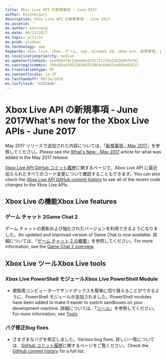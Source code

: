 ```yaml
---
title: Xbox Live API の新規事項 - June 2017
author: KevinAsgari
description: Xbox Live API の新規事項 - June 2017
ms.assetid: ''
ms.author: kevinasg
ms.date: 06/13/2017
ms.topic: article
ms.prod: windows
ms.technology: uwp
keywords: xbox live, xbox, ゲーム, uwp, windows 10, xbox one, 新規事項, june 2017
ms.localizationpriority: medium
ms.openlocfilehash: bea9504f4c23ea88e87d117c278a52b2b98fb762
ms.sourcegitcommit: 194ab5aa395226580753869c6b66fce88be83522
ms.translationtype: MT
ms.contentlocale: ja-JP
ms.lasthandoff: 09/24/2018
ms.locfileid: "4155446"
---
```

# <a name="whats-new-for-the-xbox-live-apis---june-2017"></a><span data-ttu-id="70290-104">Xbox Live API の新規事項 - June 2017</span><span class="sxs-lookup"><span data-stu-id="70290-104">What's new for the Xbox Live APIs - June 2017</span></span>

<span data-ttu-id="70290-105">May 2017 リリースで追加された内容については、「[新規事項 - May 2017](1705-whats-new.md)」を参照してください。</span><span class="sxs-lookup"><span data-stu-id="70290-105">Please see the [What's New - May 2017](1705-whats-new.md) article for what was added in the May 2017 release.</span></span>

<span data-ttu-id="70290-106">[Xbox Live API GitHub コミット履歴](https://github.com/Microsoft/xbox-live-api/commits/master)に関するページで、Xbox Live API に最近加えられたすべてのコード変更について確認することもできます。</span><span class="sxs-lookup"><span data-stu-id="70290-106">You can also check the [Xbox Live API GitHub commit history](https://github.com/Microsoft/xbox-live-api/commits/master) to see all of the recent code changes to the Xbox Live APIs.</span></span>

## <a name="xbox-live-features"></a><span data-ttu-id="70290-107">Xbox Live の機能</span><span class="sxs-lookup"><span data-stu-id="70290-107">Xbox Live features</span></span>

### <a name="game-chat-2"></a><span data-ttu-id="70290-108">ゲーム チャット 2</span><span class="sxs-lookup"><span data-stu-id="70290-108">Game Chat 2</span></span>

<span data-ttu-id="70290-109">ゲーム チャットの更新および強化されたバージョンを利用できるようになりました。</span><span class="sxs-lookup"><span data-stu-id="70290-109">An updated and improved version of Game Chat is now available.</span></span> <span data-ttu-id="70290-110">詳細については、「[ゲーム チャット 2 の概要](../multiplayer/chat/game-chat-2-overview.md)」を参照してください。</span><span class="sxs-lookup"><span data-stu-id="70290-110">For more information, see the [Game Chat 2 overview](../multiplayer/chat/game-chat-2-overview.md).</span></span>

## <a name="xbox-live-tools"></a><span data-ttu-id="70290-111">Xbox Live ツール</span><span class="sxs-lookup"><span data-stu-id="70290-111">Xbox Live tools</span></span>

### <a name="xbox-live-powershell-module"></a><span data-ttu-id="70290-112">Xbox Live PowerShell モジュール</span><span class="sxs-lookup"><span data-stu-id="70290-112">Xbox Live PowerShell Module</span></span>

* <span data-ttu-id="70290-113">開発用コンピューターでサンドボックスを簡単に切り替えることができるように、PowerShell モジュールが追加されました。</span><span class="sxs-lookup"><span data-stu-id="70290-113">PowerShell modules have been added to make it easier to switch sandboxes on your development machine.</span></span> <span data-ttu-id="70290-114">詳細については、「[ツール](../tools/tools.md)」を参照してください。</span><span class="sxs-lookup"><span data-stu-id="70290-114">For more information, see [Tools](../tools/tools.md)</span></span>

### <a name="bug-fixes"></a><span data-ttu-id="70290-115">バグ修正</span><span class="sxs-lookup"><span data-stu-id="70290-115">Bug fixes</span></span>

* <span data-ttu-id="70290-116">さまざまなバグを修正しました。</span><span class="sxs-lookup"><span data-stu-id="70290-116">Various bug fixes.</span></span> <span data-ttu-id="70290-117">詳しい一覧については、[GitHub コミット履歴](https://github.com/Microsoft/xbox-live-api/commits/master)に関するページをご覧ください。</span><span class="sxs-lookup"><span data-stu-id="70290-117">Check the [GitHub commit history](https://github.com/Microsoft/xbox-live-api/commits/master) for a full list.</span></span>
